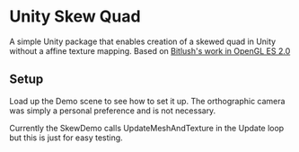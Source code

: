 # Unity Skew Quad

A simple Unity package that enables creation of a skewed quad in Unity without a affine texture mapping.
Based on [Bitlush's work in OpenGL ES 2.0](https://github.com/bitlush/android-arbitrary-quadrilaterals-in-opengl-es-2-0)

## Setup

Load up the Demo scene to see how to set it up. The orthographic camera was simply a personal preference and is not necessary. 

Currently the SkewDemo calls UpdateMeshAndTexture in the Update loop but this is just for easy testing.
